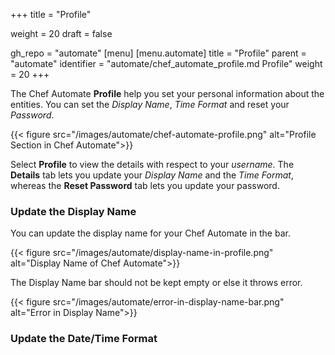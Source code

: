 +++
title = "Profile"

weight = 20
draft = false

gh_repo = "automate"
[menu]
  [menu.automate]
    title = "Profile"
    parent = "automate"
    identifier = "automate/chef_automate_profile.md Profile"
    weight = 20
+++

The Chef Automate **Profile** help you set your personal information about the entities. You can set the _Display Name_, _Time Format_ and reset your _Password_.

{{< figure src="/images/automate/chef-automate-profile.png" alt="Profile Section in Chef Automate">}}

Select **Profile** to view the details with respect to your _username_. The **Details** tab lets you update your _Display Name_ and the _Time Format_, whereas the **Reset Password** tab lets you update your password.

### Update the Display Name

You can update the display name for your Chef Automate in the bar.

{{< figure src="/images/automate/display-name-in-profile.png" alt="Display Name of Chef Automate">}}

The Display Name bar should not be kept empty or else it throws error.

{{< figure src="/images/automate/error-in-display-name-bar.png" alt="Error in Display Name">}}

### Update the Date/Time Format


